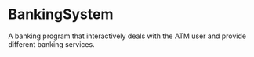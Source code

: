 # BankingSystem
A banking program that interactively deals with the ATM user and provide different banking services.
